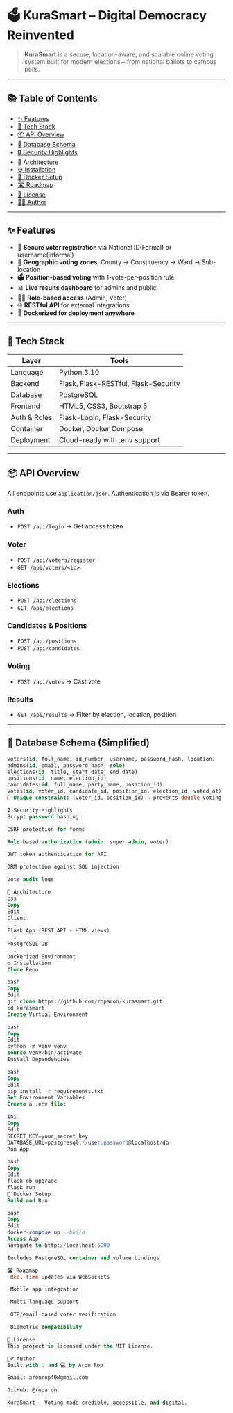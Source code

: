 # 🗳️ KuraSmart – Digital Democracy Reinvented

> **KuraSmart** is a secure, location-aware, and scalable online voting system built for modern elections – from national ballots to campus polls.

---

## 📚 Table of Contents

- [✨ Features](#-features)
- [🚀 Tech Stack](#-tech-stack)
- [📦 API Overview](#-api-overview)
- [🧩 Database Schema](#-database-schema)
- [🔒 Security Highlights](#-security-highlights)
- [📐 Architecture](#-architecture)
- [⚙️ Installation](#️-installation)
- [🐳 Docker Setup](#-docker-setup)
- [🛣 Roadmap](#-roadmap)
- [📄 License](#-license)
- [🙋‍♂️ Author](#-author)

---

## ✨ Features

- 🔐 **Secure voter registration** via National ID(Formal) or username(informal)
- 📍 **Geographic voting zones**: County → Constituency → Ward → Sub-location
- 🗳️ **Position-based voting** with 1-vote-per-position rule
- 📊 **Live results dashboard** for admins and public
- 🧑‍💼 **Role-based access** (Admin, Voter)
- 🌐 **RESTful API** for external integrations
- 🐳 **Dockerized for deployment anywhere**

---

## 🚀 Tech Stack

| Layer         | Tools                                |
|--------------|---------------------------------------|
| Language      | Python 3.10                          |
| Backend       | Flask, Flask-RESTful, Flask-Security |
| Database      | PostgreSQL                           |
| Frontend      | HTML5, CSS3, Bootstrap 5             |
| Auth & Roles  | Flask-Login, Flask-Security          |
| Container     | Docker, Docker Compose               |
| Deployment    | Cloud-ready with .env support        |

---

## 📦 API Overview

All endpoints use `application/json`. Authentication is via Bearer token.

### Auth

- `POST /api/login` → Get access token

### Voter

- `POST /api/voters/register`
- `GET /api/voters/<id>`

### Elections

- `POST /api/elections`
- `GET /api/elections`

### Candidates & Positions

- `POST /api/positions`
- `POST /api/candidates`

### Voting

- `POST /api/votes` → Cast vote

### Results

- `GET /api/results` → Filter by election, location, position

---

## 🧩 Database Schema (Simplified)

```sql
voters(id, full_name, id_number, username, password_hash, location)
admins(id, email, password_hash, role)
elections(id, title, start_date, end_date)
positions(id, name, election_id)
candidates(id, full_name, party_name, position_id)
votes(id, voter_id, candidate_id, position_id, election_id, voted_at)
🔐 Unique constraint: (voter_id, position_id) → prevents double voting

🔒 Security Highlights
Bcrypt password hashing

CSRF protection for forms

Role-based authorization (admin, super admin, voter)

JWT token authentication for API

ORM protection against SQL injection

Vote audit logs

📐 Architecture
css
Copy
Edit
Client
  ↓
Flask App (REST API + HTML views)
  ↓
PostgreSQL DB
  ↓
Dockerized Environment
⚙️ Installation
Clone Repo

bash
Copy
Edit
git clone https://github.com/roparon/kurasmart.git
cd kurasmart
Create Virtual Environment

bash
Copy
Edit
python -m venv venv
source venv/bin/activate
Install Dependencies

bash
Copy
Edit
pip install -r requirements.txt
Set Environment Variables
Create a .env file:

ini
Copy
Edit
SECRET_KEY=your_secret_key
DATABASE_URL=postgresql://user:password@localhost/db
Run App

bash
Copy
Edit
flask db upgrade
flask run
🐳 Docker Setup
Build and Run

bash
Copy
Edit
docker-compose up --build
Access App
Navigate to http://localhost:5000

Includes PostgreSQL container and volume bindings

🛣 Roadmap
 Real-time updates via WebSockets

 Mobile app integration

 Multi-language support

 OTP/email-based voter verification

 Biometric compatibility

📄 License
This project is licensed under the MIT License.

🙋‍♂️ Author
Built with 💡 and 💻 by Aron Rop

Email: aronrop40@gmail.com

GitHub: @roparon

KuraSmart — Voting made credible, accessible, and digital.